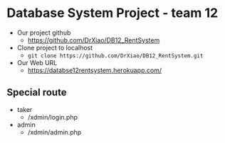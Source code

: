 # Database System Project - team 12

* Our project github
    * https://github.com/DrXiao/DB12_RentSystem
* Clone project to localhost
    * ```git clone https://github.com/DrXiao/DB12_RentSystem.git```
* Our Web URL
    * https://databse12rentsystem.herokuapp.com/

## Special route
* taker
    * /xdmin/login.php
* admin
    * /xdmin/admin.php